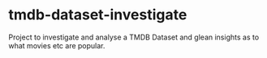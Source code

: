 # tmdb-dataset-investigate
Project to investigate and analyse a TMDB Dataset and glean insights as to what movies etc are popular.
